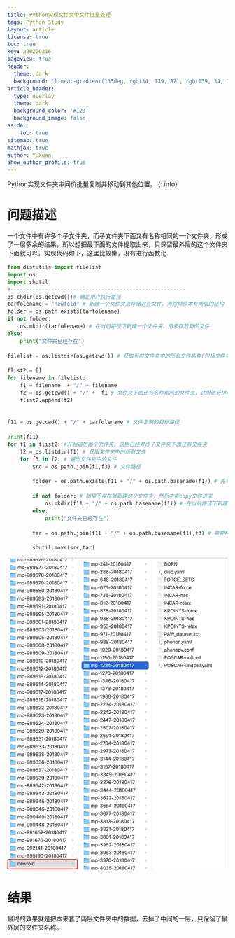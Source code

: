 ```yaml
---
title: Python实现文件夹中文件批量处理
tags: Python Study
layout: article
license: true
toc: true
key: a20220216
pageview: true
header:
  theme: dark
  background: 'linear-gradient(135deg, rgb(34, 139, 87), rgb(139, 34, 139))'
article_header:
  type: overlay
  theme: dark
  background_color: '#123'
  background_image: false
aside:
    toc: true
sitemap: true
mathjax: true
author: YuXuan
show_author_profile: true
---
```

Python实现文件夹中问价批量复制并移动到其他位置。
{:.info}
<!--more-->

# 问题描述
一个文件中有许多个子文件夹，而子文件夹下面又有名称相同的一个文件夹，形成了一层多余的结果，所以想把最下面的文件提取出来，只保留最外层的这个文件夹下面就可以，实现代码如下，这里比较懒，没有进行函数化
```python
from distutils import filelist
import os
import shutil
#--------------------------------------------------------
os.chdir(os.getcwd())# 确定用户执行路径
tarfolename = "newfold" # 新建一个文件夹来存储这些文件，消除掉原本有两层的结构
folder = os.path.exists(tarfolename)
if not folder:
    os.mkdir(tarfolename) # 在当前路径下新建一个文件夹，用来存放新的文件
else:
    print("文件夹已经存在")

filelist = os.listdir(os.getcwd()) # 获取当前文件夹中的所有文件名称(包括文件夹)

flist2 = []
for filename in filelist:
    f1 = filename  + "/" + filename
    f2 = os.getcwd() + "/" +  f1 # 文件夹下面还有名称相同的文件夹，这里进行拼接，组合成正确的文件路径，方便后面获取其中的文件
    flist2.append(f2)


f11 = os.getcwd() + "/" + tarfolename # 文件复制的目标路径

print(f11)
for f1 in flist2: #开始遍历每个文件夹，这里已经考虑了文件夹下面还有文件夹
    f2 = os.listdir(f1) # 获取文件夹中的所有文件
    for f3 in f2: # 遍历文件夹中的文件
        src = os.path.join(f1,f3) # 文件路径

        folder = os.path.exists(f11 + "/" + os.path.basename(f1)) # 先判断文件夹是否存在

        if not folder: # 如果不存在就新建这个文件夹，然后才能copy文件进来
            os.mkdir(f11 + "/" + os.path.basename(f1)) # 在当前路径下新建一个文件夹，用来存放新的文件
        else:
            print("文件夹已经存在")

        tar = os.path.join(f11 + "/" + os.path.basename(f1),f3) # 需要移动到哪个位置

        shutil.move(src,tar)
```
![png](/assets/images/python/fig1.jpg)

# 结果

最终的效果就是把本来套了两层文件夹中的数据，去掉了中间的一层，只保留了最外层的文件夹名称。